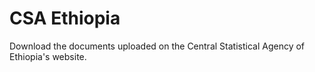 # CSA Ethiopia

Download the documents uploaded on the Central Statistical Agency of Ethiopia's website.
